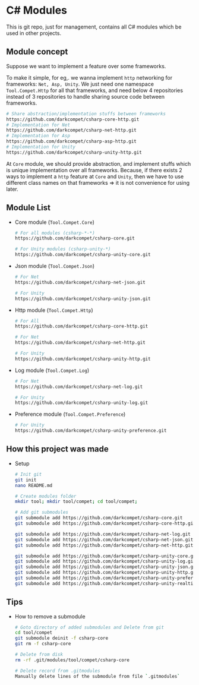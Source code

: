 # C# Modules

This is git repo, just for management, contains all C# modules which be used in other projects.


## Module concept

Suppose we want to implement a feature over some frameworks.

To make it simple, for eg,. we wanna implement `http` networking for frameworks: `Net, Asp, Unity`.
We just need one namespace `Tool.Compet.Http` for all that frameworks, and need below 4 repositories
instead of 3 repositories to handle sharing source code between frameworks.

```bash
# Share abstraction/implementation stuffs between frameworks
https://github.com/darkcompet/csharp-core-http.git
# Implementation for Net
https://github.com/darkcompet/csharp-net-http.git
# Implementation for Asp
https://github.com/darkcompet/csharp-asp-http.git
# Implementation for Unity
https://github.com/darkcompet/csharp-unity-http.git
```

At `Core` module, we should provide abstraction, and implement stuffs which is unique implementation
over all frameworks.
Because, if there exists 2 ways to implement a `http` feature at `Core` and `Unity`, then we have to use
different class names on that frameworks => it is not convenience for using later.


## Module List

- Core module (`Tool.Compet.Core`)
	
	```bash
	# For all modules (csharp-*-*)
	https://github.com/darkcompet/csharp-core.git
	
	# For Unity modules (csharp-unity-*)
	https://github.com/darkcompet/csharp-unity-core.git
	```

- Json module (`Tool.Compet.Json`)

	```bash
	# For Net
	https://github.com/darkcompet/csharp-net-json.git
	
	# For Unity
	https://github.com/darkcompet/csharp-unity-json.git
	```

- Http module (`Tool.Compet.Http`)

	```bash
	# For All
	https://github.com/darkcompet/csharp-core-http.git

	# For Net
	https://github.com/darkcompet/csharp-net-http.git
	
	# For Unity
	https://github.com/darkcompet/csharp-unity-http.git
	```

- Log module (`Tool.Compet.Log`)

	```bash
	# For Net
	https://github.com/darkcompet/csharp-net-log.git
	
	# For Unity
	https://github.com/darkcompet/csharp-unity-log.git
	```

- Preference module (`Tool.Compet.Preference`)

	```bash
	# For Unity
	https://github.com/darkcompet/csharp-unity-preference.git
	```


## How this project was made

- Setup

	```bash
	# Init git
	git init
	nano README.md

	# Create modules folder
	mkdir tool; mkdir tool/compet; cd tool/compet;

	# Add git submodules
	git submodule add https://github.com/darkcompet/csharp-core.git
	git submodule add https://github.com/darkcompet/csharp-core-http.git
	
	git submodule add https://github.com/darkcompet/csharp-net-log.git
	git submodule add https://github.com/darkcompet/csharp-net-json.git
	git submodule add https://github.com/darkcompet/csharp-net-http.git

	git submodule add https://github.com/darkcompet/csharp-unity-core.git
	git submodule add https://github.com/darkcompet/csharp-unity-log.git
	git submodule add https://github.com/darkcompet/csharp-unity-json.git
	git submodule add https://github.com/darkcompet/csharp-unity-http.git
	git submodule add https://github.com/darkcompet/csharp-unity-preference.git
	git submodule add https://github.com/darkcompet/csharp-unity-realtime.git
	```


## Tips

- How to remove a submodule

	```bash
	# Goto directory of added submodules and Delete from git
	cd tool/compet
	git submodule deinit -f csharp-core
	git rm -f csharp-core

	# Delete from disk
	rm -rf .git/modules/tool/compet/csharp-core

	# Delete record from .gitmodules
	Manually delete lines of the submodule from file `.gitmodules`
	```
